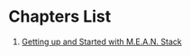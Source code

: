 # Chapters List

1. [Getting up and Started with M.E.A.N. Stack](1-getting-up-and-started-with-mean-stack.md)